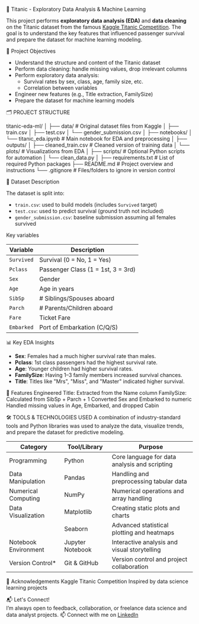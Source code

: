 🚢 Titanic - Exploratory Data Analysis & Machine Learning

This project performs **exploratory data analysis (EDA)** and **data cleaning** on the Titanic dataset from the famous [Kaggle Titanic Competition](https://www.kaggle.com/competitions/titanic). The goal is to understand the key features that influenced passenger survival and prepare the dataset for machine learning modeling.

 📌 Project Objectives

- Understand the structure and content of the Titanic dataset
- Perform data cleaning: handle missing values, drop irrelevant columns
- Perform exploratory data analysis:
  - Survival rates by sex, class, age, family size, etc.
  - Correlation between variables
- Engineer new features (e.g., Title extraction, FamilySize)
- Prepare the dataset for machine learning models


🗂️ PROJECT STRUCTURE

titanic-eda-ml/
│
├── data/ # Original dataset files from Kaggle
│ ├── train.csv
│ ├── test.csv
│ └── gender_submission.csv
│
├── notebooks/
│ └── titanic_eda.ipynb # Main notebook for EDA and preprocessing
│
├── outputs/
│ ├── cleaned_train.csv # Cleaned version of training data
│ └── plots/ # Visualizations from EDA
│
├── scripts/ # Optional Python scripts for automation
│ └── clean_data.py
│
├── requirements.txt # List of required Python packages
├── README.md # Project overview and instructions
└── .gitignore # Files/folders to ignore in version control


🧪 Dataset Description

The dataset is split into:

- `train.csv`: used to build models (includes `Survived` target)
- `test.csv`: used to predict survival (ground truth not included)
- `gender_submission.csv`: baseline submission assuming all females survived

Key variables

| Variable    | Description                           |
|-------------|---------------------------------------|
| `Survived`  | Survival (0 = No, 1 = Yes)            |
| `Pclass`    | Passenger Class (1 = 1st, 3 = 3rd)    |
| `Sex`       | Gender                                |
| `Age`       | Age in years                          |
| `SibSp`     | # Siblings/Spouses aboard            |
| `Parch`     | # Parents/Children aboard            |
| `Fare`      | Ticket Fare                           |
| `Embarked`  | Port of Embarkation (C/Q/S)           |

📊 Key EDA Insights

- **Sex**: Females had a much higher survival rate than males.
- **Pclass**: 1st class passengers had the highest survival rate.
- **Age**: Younger children had higher survival rates.
- **FamilySize**: Having 1–3 family members increased survival chances.
- **Title**: Titles like "Mrs", "Miss", and "Master" indicated higher survival.

🧹 Features Engineered
Title: Extracted from the Name column
FamilySize: Calculated from SibSp + Parch + 1
Converted Sex and Embarked to numeric
Handled missing values in Age, Embarked, and dropped Cabin

🛠️ TOOLS & TECHNOLOGIES USED
A combination of industry-standard tools and Python libraries was used to analyze the data, visualize trends, and prepare the dataset for predictive modeling.


| Category              | Tool/Library         | Purpose                                         |
|-----------------------|----------------------|-------------------------------------------------|
| Programming           | Python               | Core language for data analysis and scripting   |
| Data Manipulation     | Pandas               | Handling and preprocessing tabular data         |
| Numerical Computing   | NumPy                | Numerical operations and array handling         |
| Data Visualization    | Matplotlib           | Creating static plots and charts                |
|                       | Seaborn              | Advanced statistical plotting and heatmaps      |
| Notebook Environment  | Jupyter Notebook     | Interactive analysis and visual storytelling    |
| Version Control*      | Git & GitHub         | Version control and project collaboration       |

📎 Acknowledgements
Kaggle Titanic Competition
Inspired by data science learning projects


📬 Let's Connect!  
I’m always open to feedback, collaboration, or freelance data science and data analyst projects.
📫 Connect with me on [LinkedIn](www.linkedin.com/in/rudrappakattimani)  
